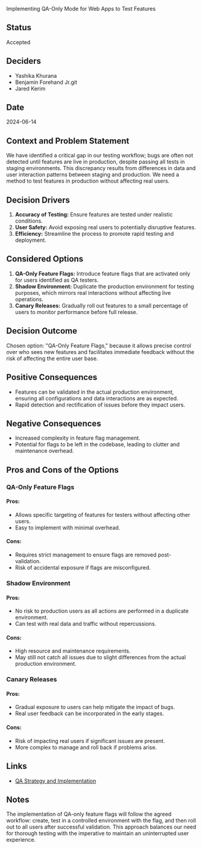Implementing QA-Only Mode for Web Apps to Test Features

## Status
Accepted

## Deciders
- Yashika Khurana
- Benjamin Forehand Jr.git 
- Jared Kerim

## Date
2024-06-14

## Context and Problem Statement
We have identified a critical gap in our testing workflow; bugs are often not detected until features are live in production, despite passing all tests in staging environments. This discrepancy results from differences in data and user interaction patterns between staging and production. We need a method to test features in production without affecting real users.

## Decision Drivers
1. **Accuracy of Testing:** Ensure features are tested under realistic conditions.
2. **User Safety:** Avoid exposing real users to potentially disruptive features.
3. **Efficiency:** Streamline the process to promote rapid testing and deployment.

## Considered Options
1. **QA-Only Feature Flags:** Introduce feature flags that are activated only for users identified as QA testers.
2. **Shadow Environment:** Duplicate the production environment for testing purposes, which mirrors real interactions without affecting live operations.
3. **Canary Releases:** Gradually roll out features to a small percentage of users to monitor performance before full release.

## Decision Outcome
Chosen option: "QA-Only Feature Flags," because it allows precise control over who sees new features and facilitates immediate feedback without the risk of affecting the entire user base.

## Positive Consequences
- Features can be validated in the actual production environment, ensuring all configurations and data interactions are as expected.
- Rapid detection and rectification of issues before they impact users.

## Negative Consequences
- Increased complexity in feature flag management.
- Potential for flags to be left in the codebase, leading to clutter and maintenance overhead.

## Pros and Cons of the Options

### QA-Only Feature Flags
#### Pros:
- Allows specific targeting of features for testers without affecting other users.
- Easy to implement with minimal overhead.

#### Cons:
- Requires strict management to ensure flags are removed post-validation.
- Risk of accidental exposure if flags are misconfigured.

### Shadow Environment
#### Pros:
- No risk to production users as all actions are performed in a duplicate environment.
- Can test with real data and traffic without repercussions.

#### Cons:
- High resource and maintenance requirements.
- May still not catch all issues due to slight differences from the actual production environment.

### Canary Releases
#### Pros:
- Gradual exposure to users can help mitigate the impact of bugs.
- Real user feedback can be incorporated in the early stages.

#### Cons:
- Risk of impacting real users if significant issues are present.
- More complex to manage and roll back if problems arise.

## Links
- [QA Strategy and Implementation](https://mozilla-hub.atlassian.net/browse/EXP-3543)

## Notes
The implementation of QA-only feature flags will follow the agreed workflow: create, test in a controlled environment with the flag, and then roll out to all users after successful validation. This approach balances our need for thorough testing with the imperative to maintain an uninterrupted user experience.
